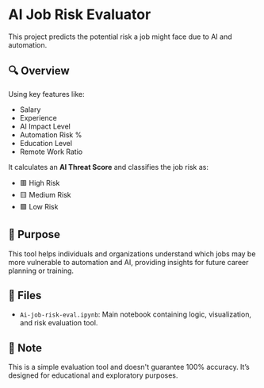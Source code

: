 # AI Job Risk Evaluator

This project predicts the potential risk a job might face due to AI and automation.

## 🔍 Overview
Using key features like:
- Salary
- Experience
- AI Impact Level
- Automation Risk %
- Education Level
- Remote Work Ratio

It calculates an **AI Threat Score** and classifies the job risk as:
- 🟥 High Risk  
- 🟨 Medium Risk  
- 🟩 Low Risk  

## 🧠 Purpose
This tool helps individuals and organizations understand which jobs may be more vulnerable to automation and AI, providing insights for future career planning or training.

## 📁 Files
- `Ai-job-risk-eval.ipynb`: Main notebook containing logic, visualization, and risk evaluation tool.

## 📌 Note
This is a simple evaluation tool and doesn't guarantee 100% accuracy. It’s designed for educational and exploratory purposes.

